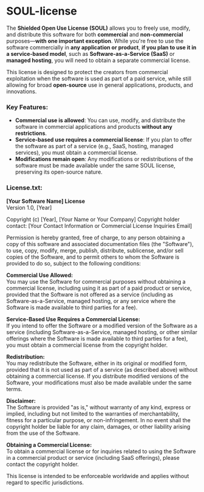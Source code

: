 # SOUL-license
The **Shielded Open Use License (SOUL)** allows you to freely use, modify, and distribute this software for both **commercial** and **non-commercial** purposes—**with one important exception**. While you're free to use the software commercially in **any application or product**, **if you plan to use it in a service-based model**, such as **Software-as-a-Service (SaaS)** or **managed hosting**, you will need to obtain a separate commercial license. 

This license is designed to protect the creators from commercial exploitation when the software is used as part of a paid service, while still allowing for broad **open-source** use in general applications, products, and innovations.

### Key Features:
- **Commercial use is allowed**: You can use, modify, and distribute the software in commercial applications and products **without any restrictions**.
- **Service-based use requires a commercial license**: If you plan to offer the software as part of a service (e.g., SaaS, hosting, managed services), you must obtain a commercial license.
- **Modifications remain open**: Any modifications or redistributions of the software must be made available under the same SOUL license, preserving its open-source nature.

### License.txt:
**[Your Software Name] License**  
Version 1.0, [Year]

Copyright (c) [Year], [Your Name or Your Company]
Copyright holder contact: [Your Contact Information or Commercial License Inquiries Email]

Permission is hereby granted, free of charge, to any person obtaining a copy of this software and associated documentation files (the "Software"), to use, copy, modify, merge, publish, distribute, sublicense, and/or sell copies of the Software, and to permit others to whom the Software is provided to do so, subject to the following conditions:

**Commercial Use Allowed:**  
You may use the Software for commercial purposes without obtaining a commercial license, including using it as part of a paid product or service, provided that the Software is not offered as a service (including as Software-as-a-Service, managed hosting, or any service where the Software is made available to third parties for a fee).

**Service-Based Use Requires a Commercial License:**  
If you intend to offer the Software or a modified version of the Software as a service (including Software-as-a-Service, managed hosting, or other similar offerings where the Software is made available to third parties for a fee), you must obtain a commercial license from the copyright holder.

**Redistribution:**  
You may redistribute the Software, either in its original or modified form, provided that it is not used as part of a service (as described above) without obtaining a commercial license. If you distribute modified versions of the Software, your modifications must also be made available under the same terms.

**Disclaimer:**  
The Software is provided "as is," without warranty of any kind, express or implied, including but not limited to the warranties of merchantability, fitness for a particular purpose, or non-infringement. In no event shall the copyright holder be liable for any claim, damages, or other liability arising from the use of the Software.

**Obtaining a Commercial License:**  
To obtain a commercial license or for inquiries related to using the Software in a commercial product or service (including SaaS offerings), please contact the copyright holder.

This license is intended to be enforceable worldwide and applies without regard to specific jurisdictions.


 
